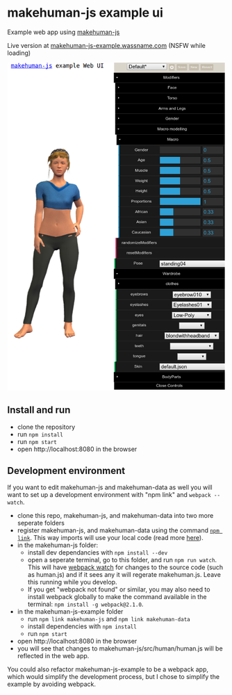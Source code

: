 # makehuman-js example ui

Example web app using [makehuman-js](https://github.com/makehuman-js/makehuman-js)

Live version at [makehuman-js-example.wassname.com](http://makehuman-js-example.wassname.com/) (NSFW while loading)

![](docs/screenshot.png)

## Install and run

- clone the repository
- run `npm install`
- run `npm start`
- open http://localhost:8080 in the browser


## Development environment

If you want to edit makehuman-js and makehuman-data as well you will want to set up a development environment with "npm link" and `webpack --watch`.
- clone this repo, makehuman-js, and makehuman-data into two more seperate folders
- register makehuman-js, and makehuman-data using the command [`npm link`](https://medium.com/@alexishevia/the-magic-behind-npm-link-d94dcb3a81af).  This way imports will use your local code (read more [here](http://justjs.com/posts/npm-link-developing-your-own-npm-modules-without-tears)).
- in the makehuman-js folder:
  - install dev dependancies with `npm install --dev`
  - open a seperate terminal, go to this folder, and run `npm run watch`. This will have [webpack watch](https://webpack.js.org/configuration/watch/) for changes to the source code (such as human.js) and if it sees any it will regerate makehuman.js. Leave this running while you develop.
  - If you get "webpack not found" or similar, you may also need to install webpack globally to make the command available in the terminal: `npm install -g webpack@2.1.0`.
- in the makehuman-js-example folder 
  - run `npm link makehuman-js` and `npm link makehuman-data`
  - install dependencies with `npm install`
  - run `npm start`
- open http://localhost:8080 in the browser
- you will see that changes to makehuman-js/src/human/human.js will be reflected in the web app.

You could also refactor makehuman-js-example to be a webpack app, which would simplify the development process, but I chose to simplify the example by avoiding webpack.
